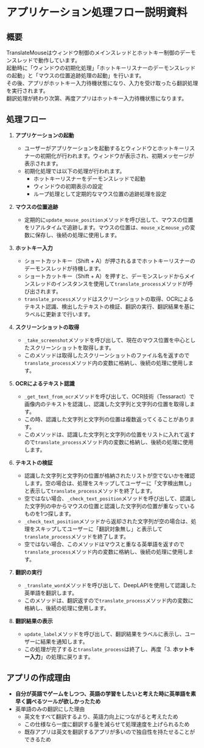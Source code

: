 # アプリケーション処理フロー説明資料

## 概要

TranslateMouseはウィンドウ制御のメインスレッドとホットキー制御のデーモンスレッドで動作しています。  
起動時に「ウィンドウの初期化処理」「ホットキーリスナーのデーモンスレッドの起動」と「マウスの位置追跡処理の起動」を行います。  
その後、アプリがホットキー入力待機状態になり、入力を受け取ったら翻訳処理を実行されます。  
翻訳処理が終わり次第、再度アプリはホットキー入力待機状態になります。  

## 処理フロー

1. **アプリケーションの起動**
   - ユーザーがアプリケーションを起動するとウィンドウとホットキーリスナーの初期化が行われます。ウィンドウが表示され、初期メッセージが表示されます。
   - 初期化処理では以下の処理が行われます。
     - ホットキーリスナーをデーモンスレッドで起動
     - ウィンドウの初期表示の設定
     - ループ処理として定期的なマウス位置の追跡処理を設定

2. **マウスの位置追跡**
   - 定期的に`update_mouse_position`メソッドを呼び出して、マウスの位置をリアルタイムで追跡します。マウスの位置は、`mouse_x`と`mouse_y`の変数に保存し、後続の処理に使用します。

3. **ホットキー入力**
   - ショートカットキー（Shift + A）が押されるまでホットキーリスナーのデーモンスレッドが待機します。
   - ショートカットキー（Shift + A）を押すと、デーモンスレッドからメインスレッドのインスタンスを使用して`translate_process`メソッドが呼び出されます。
   - `translate_process`メソッドはスクリーンショットの取得、OCRによるテキスト認識、検出したテキストの検証、翻訳の実行、翻訳結果を基にラベルに更新まで行います。

4. **スクリーンショットの取得**
   - `_take_screenshot`メソッドを呼び出して、現在のマウス位置を中心としたスクリーンショットを取得します。
   - このメソッドは取得したスクリーンショットのファイル名を返すので`translate_process`メソッド内の変数に格納し、後続の処理に使用します。

5. **OCRによるテキスト認識**
   - `_get_text_from_ocr`メソッドを呼び出して、OCR技術（Tessaract）で画像内のテキストを認識し、認識した文字列と文字列の位置を取得します。
   - この時、認識した文字列と文字列の位置は複数返ってくることがあります。
   - このメソッドは、認識した文字列と文字列の位置をリストに入れて返すので`translate_process`メソッド内の変数に格納し、後続の処理に使用します。

6. **テキストの検証**
   - 認識した文字列と文字列の位置が格納されたリストが空でないかを確認します。空の場合は、処理をスキップしてユーザーに「文字検出無し」と表示して`translate_process`メソッドを終了します。
   - 空ではない場合、`_check_text_position`メソッドを呼び出して、認識した文字列の中からマウスの位置と認識した文字列の位置が重なっているものを1つ探します。
   - `_check_text_position`メソッドから返却された文字列が空の場合は、処理をスキップしてユーザーに「翻訳対象無し」と表示して`translate_process`メソッドを終了します。
   - 空ではない場合、このメソッドはマウスと重なる英単語を返すので`translate_process`メソッド内の変数に格納し、後続の処理に使用します。

7. **翻訳の実行**
   - `_translate_word`メソッドを呼び出して、DeepLAPIを使用して認識した英単語を翻訳します。
   - このメソッドは、翻訳返すので`translate_process`メソッド内の変数に格納し、後続の処理に使用します。

8. **翻訳結果の表示**
   - `update_label`メソッドを呼び出して、翻訳結果をラベルに表示し、ユーザーに結果を通知します。
   - この処理が完了すると`translate_process`は終了し、再度「3. **ホットキー入力**」の処理に戻ります。

## アプリの作成理由

- **自分が英語でゲームをしつつ、英語の学習をしたいと考えた時に英単語を素早く調べるツールが欲しかったため**
- 英単語のみの翻訳にした理由
  - 英文をすべて翻訳するより、英語力向上につながると考えたため
  - この仕様なら一度に翻訳する量を減らせて処理速度を上げられるため
  - 既存アプリは英文を翻訳するアプリが多いので独自性を持たせることができるため

